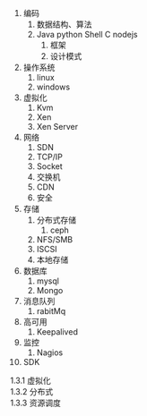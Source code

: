 1. 编码
   1. 数据结构、算法
   2. Java python Shell C nodejs
      1. 框架
      2. 设计模式
2. 操作系统
   1. linux
   2. windows
3. 虚拟化
   1. Kvm
   2. Xen
   3. Xen Server
4. 网络
   1. SDN
   2. TCP/IP
   3. Socket
   4. 交换机
   5. CDN
   6. 安全
5. 存储
   1. 分布式存储
      1. ceph
   2. NFS/SMB
   3. ISCSI
   4. 本地存储
6. 数据库
   1. mysql
   2. Mongo
7. 消息队列
   1. rabitMq
8. 高可用
   1. Keepalived
9. 监控
   1. Nagios
10. SDK



1.3.1 虚拟化  
1.3.2 分布式  
1.3.3 资源调度

